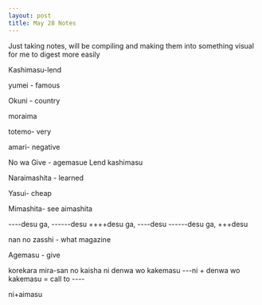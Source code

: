 ```yaml
---
layout: post
title: May 28 Notes
---
```


Just taking notes, will be compiling and making them into something visual for me to digest more easily

Kashimasu-lend

yumei - famous

Okuni - country

moraima

totemo- very

amari- negative

No wa
Give - agemasue
Lend kashimasu

Naraimashita - learned

Yasui- cheap

Mimashita- see
aimashita

----desu ga, ------desu
++++desu ga, ----desu
------desu ga, +++desu

nan no zasshi - what magazine

Agemasu - give

korekara mira-san no kaisha ni denwa wo kakemasu
---ni + denwa wo kakemasu = call to ----

ni+aimasu


